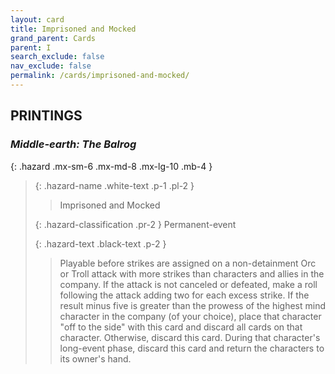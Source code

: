 ```yaml
---
layout: card
title: Imprisoned and Mocked
grand_parent: Cards
parent: I
search_exclude: false
nav_exclude: false
permalink: /cards/imprisoned-and-mocked/
---
```


## PRINTINGS


### _Middle-earth: The Balrog_

{: .hazard .mx-sm-6 .mx-md-8 .mx-lg-10 .mb-4 }
> {: .hazard-name .white-text .p-1 .pl-2 }
> > <div class="hazard-mp"></div>
> > <div class="card-name">Imprisoned and Mocked</div>
>
> {: .hazard-classification .pr-2 }
> Permanent-event
>
> {: .hazard-text .black-text .p-2 }
> > Playable before strikes are assigned on a non-detainment Orc or Troll attack with more strikes than characters and allies in the company. If the attack is not canceled or defeated, make a roll following the attack adding two for each excess strike. If the result minus five is greater than the prowess of the highest mind character in the company (of your choice), place that character "off to the side" with this card and discard all cards on that character. Otherwise, discard this card. During that character's long-event phase, discard this card and return the characters to its owner's hand. 
>
